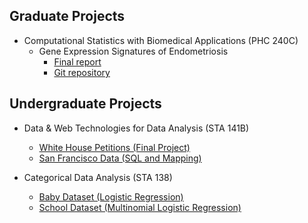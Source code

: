 ## Graduate Projects
* Computational Statistics with Biomedical Applications (PHC 240C)
    + Gene Expression Signatures of Endometriosis
        - <a href="graduate/phc240c/endometriosis-report.pdf">Final report</a>  
        - <a href="https://github.com/palautatan/endometriosis">Git repository</a>  

## Undergraduate Projects
* Data & Web Technologies for Data Analysis (STA 141B)
    - <a href="project141b" title="Final Project">White House Petitions (Final Project)</a>  
    - <a href="assignments/141b_assignment6.html" title="Exploring San Francisco Data">San Francisco Data (SQL and Mapping)</a>  

* Categorical Data Analysis (STA 138)
    - <a href="assignments/138_project3_2.html" title="Logistic Regression">Baby Dataset (Logistic Regression)</a>  
    - <a href="assignments/138_project3_1.html" title="Multinomial Logistic Regression">School Dataset (Multinomial Logistic Regression)</a>  
